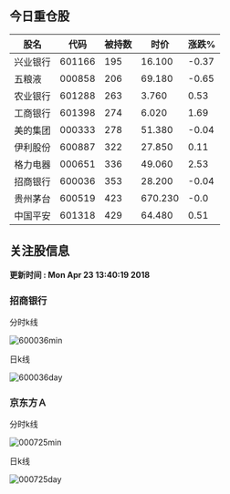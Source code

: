 
## 今日重仓股 

|股名|代码|被持数|时价|涨跌%|
|---|---|---|---|---|
|兴业银行|601166|195|16.100|-0.37|
|五粮液|000858|206|69.180|-0.65|
|农业银行|601288|263|3.760|0.53|
|工商银行|601398|274|6.020|1.69|
|美的集团|000333|278|51.380|-0.04|
|伊利股份|600887|322|27.850|0.11|
|格力电器|000651|336|49.060|2.53|
|招商银行|600036|353|28.200|-0.04|
|贵州茅台|600519|423|670.230|-0.0|
|中国平安|601318|429|64.480|0.51|

## 关注股信息
**更新时间 : Mon Apr 23 13:40:19 2018**
### 招商银行 
分时k线

![600036min](http://image.sinajs.cn/newchart/min/n/sh600036.gif)

日k线

![600036day](http://image.sinajs.cn/newchart/daily/n/sh600036.gif)

### 京东方Ａ 
分时k线

![000725min](http://image.sinajs.cn/newchart/min/n/sz000725.gif)

日k线

![000725day](http://image.sinajs.cn/newchart/daily/n/sz000725.gif)
